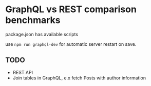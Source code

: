# GraphQL vs REST comparison benchmarks

package.json has available scripts

use `npm run graphql-dev` for automatic server restart on save.

## TODO

- REST API
- Join tables in GraphQL, e.x fetch Posts with author information
